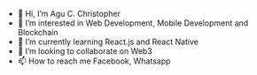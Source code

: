 - 👋 Hi, I’m Agu C. Christopher
- 👀 I’m interested in Web Development, Mobile Development and Blockchain
- 🌱 I’m currently learning React.js and React Native
- 💞️ I’m looking to collaborate on Web3
- 📫 How to reach me Facebook, Whatsapp

<!---
dev-kay1/dev-kay1 is a ✨ special ✨ repository because its `README.md` (this file) appears on your GitHub profile.
You can click the Preview link to take a look at your changes.
--->
